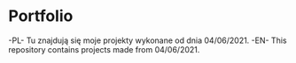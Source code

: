 # Portfolio
-PL- Tu znajdują się moje projekty wykonane od dnia 04/06/2021.
-EN- This repository contains projects made from 04/06/2021.
